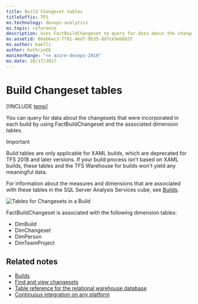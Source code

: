 ```yaml
---
title: Build Changeset tables
titleSuffix: TFS
ms.technology: devops-analytics
ms.topic: reference
description: Uses FactBuildChangeset to query for data about the changesets.
ms.assetid: 66ab6ac3-ff81-4ed7-9535-dd7ce9ebbb37
ms.author: kaelli
author: KathrynEE
monikerRange: "<= azure-devops-2019"
ms.date: 10/17/2017
---
```


# Build Changeset tables

[!INCLUDE [temp](../includes/tfs-report-platform-version.md)]

You can query for data about the changesets that were incorporated in each build by using FactBuildChangeset and the associated dimension tables.

> [!IMPORTANT]  
> Build tables are only applicable for XAML builds, which are deprecated for TFS 2018 and later versions. If your build process isn't based on XAML builds, these tables and the TFS Warehouse for builds won't yield any meaningful data.

For information about the measures and dimensions that are associated with these tables in the SQL Server Analysis Services cube, see [Builds](perspective-build-analyze-report-build-details-coverage.md).

![Tables for Changesets in a Build](media/teamproj_factbuildchangeset.png "TeamProj_FactBuildChangeset")

FactBuildChangeset is associated with the following dimension tables:

- DimBuild
- DimChangeset
- DimPerson
- DimTeamProject

## Related notes

- [Builds](perspective-build-analyze-report-build-details-coverage.md)
- [Find and view changesets](../../repos/tfvc/find-view-changesets.md)
- [Table reference for the relational warehouse database](table-reference-relational-warehouse-database.md)
- [Continuous integration on any platform](../../pipelines/overview.md)
